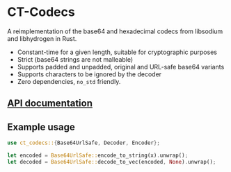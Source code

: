 # CT-Codecs

A reimplementation of the base64 and hexadecimal codecs from libsodium and libhydrogen in Rust.

- Constant-time for a given length, suitable for cryptographic purposes
- Strict (base64 strings are not malleable)
- Supports padded and unpadded, original and URL-safe base64 variants
- Supports characters to be ignored by the decoder
- Zero dependencies, `no_std` friendly.

## [API documentation](https://docs.rs/ct-codecs)

## Example usage

```rust
use ct_codecs::{Base64UrlSafe, Decoder, Encoder};

let encoded = Base64UrlSafe::encode_to_string(x).unwrap();
let decoded = Base64UrlSafe::decode_to_vec(encoded, None).unwrap();
```

